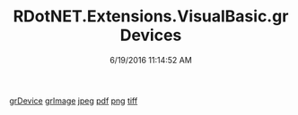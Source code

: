 ﻿---
title: RDotNET.Extensions.VisualBasic.grDevices
date: 6/19/2016 11:14:52 AM
---

[grDevice](T-RDotNET.Extensions.VisualBasic.grDevices.grDevice.html)
[grImage](T-RDotNET.Extensions.VisualBasic.grDevices.grImage.html)
[jpeg](T-RDotNET.Extensions.VisualBasic.grDevices.jpeg.html)
[pdf](T-RDotNET.Extensions.VisualBasic.grDevices.pdf.html)
[png](T-RDotNET.Extensions.VisualBasic.grDevices.png.html)
[tiff](T-RDotNET.Extensions.VisualBasic.grDevices.tiff.html)
